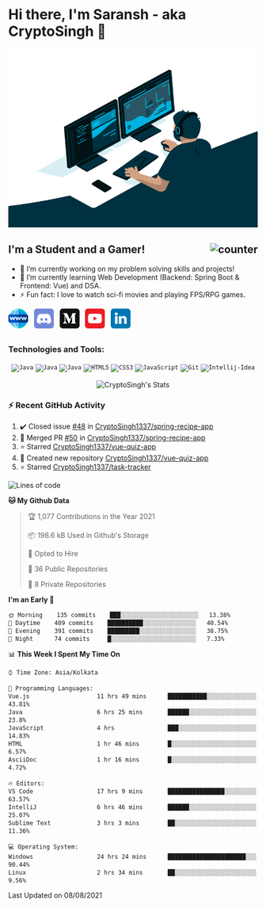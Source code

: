 # Hi there, I'm Saransh - aka CryptoSingh 👋

<div align="center">
<img src="https://github.com/CryptoSingh1337/CryptoSingh1337/blob/master/icons/code.gif" height="360px" width="640px" alt="gif"/>
</div>

## I'm a Student and a Gamer!<img src="https://komarev.com/ghpvc/?username=cryptosingh1337" alt="counter" align="right"/>

- 🔭 I’m currently working on my problem solving skills and projects!
- 🌱 I’m currently learning Web Development (Backend: Spring Boot & Frontend: Vue) and DSA.
- ⚡ Fun fact: I love to watch sci-fi movies and playing FPS/RPG games.

<a href="https://cryptosingh1337.github.io/" target="_blank"><img alt="website" height="40px" width="40px" src="./icons/world-wide-web.svg"/></a>&nbsp;&nbsp;
<a href="https://discord.gg/6efHuzv" target="_blank"><img alt="discord" height="40px" width="40px" src="https://raw.githubusercontent.com/edent/SuperTinyIcons/master/images/svg/discord.svg"/></a>&nbsp;&nbsp;
<a href="https://cryptosingh1337.medium.com/" target="_blank"><img alt="Medium" height="40px" width="40px" src="https://raw.githubusercontent.com/edent/SuperTinyIcons/master/images/svg/medium.svg"/></a>&nbsp;&nbsp;
<a href="https://www.youtube.com/cryptosingh" target="_blank"><img alt="youtube" height="40px" width="40px" src="https://raw.githubusercontent.com/edent/SuperTinyIcons/master/images/svg/youtube.svg"/></a>&nbsp;&nbsp;
<a href="https://www.linkedin.com/in/saransh-kumar-2k19/" target="_blank"><img alt="linkedin" height="40px" width="40px" src="https://raw.githubusercontent.com/edent/SuperTinyIcons/master/images/svg/linkedin.svg"/></a>

##

### Technologies and Tools:

<div align="center">
<code><img alt="Java" height="40px" width="40px" src="https://raw.githubusercontent.com/tomchen/stack-icons/master/logos/java.svg" title="Java"/></code>
<code><img alt="Java" height="40px" width="40px" src="https://raw.githubusercontent.com/tomchen/stack-icons/master/logos/spring.svg" title="Spring"/></code>
<code><img alt="Java" height="40px" width="40px" src="https://raw.githubusercontent.com/tomchen/stack-icons/master/logos/hibernate.svg" title="Hibernate"/></code>
<code><img alt="HTML5" height="40px" width="40px" src="https://raw.githubusercontent.com/tomchen/stack-icons/master/logos/html-5.svg" title="HTML5"/></code>
<code><img alt="CSS3" height="40px" width="40px" src="https://raw.githubusercontent.com/tomchen/stack-icons/master/logos/css-3.svg" title="CSS3"/></code>
<code><img alt="JavaScript" height="40px" width="40px" src="https://raw.githubusercontent.com/tomchen/stack-icons/master/logos/bootstrap.svg" title="Bootstrap"/></code>
<code><img alt="Git" height="40px" width="40px" src="https://raw.githubusercontent.com/tomchen/stack-icons/master/logos/git-icon.svg" title="Git"/></code>
<code><img alt="Intellij-Idea" height="40px" width="40px" src="https://raw.githubusercontent.com/tomchen/stack-icons/master/logos/intellij-idea.svg" title="Intellij-IDEA"/></code>
</div>
<br>
<div align="center">
<img  alt="CryptoSingh's Stats" src="https://github-readme-stats.vercel.app/api?username=CryptoSingh1337&show_icons=true&bg_color=FFFFFF&title_color=003140&icon_color=003140&text_color=0486AA" title="Stats"/>
</div>

### ⚡ Recent GitHub Activity

<!--RECENT_ACTIVITY:start-->
1. ✔️ Closed issue [#48](https://github.com/CryptoSingh1337/spring-recipe-app/issues/48) in [CryptoSingh1337/spring-recipe-app](https://github.com/CryptoSingh1337/spring-recipe-app)
2. 🎉 Merged PR [#50](https://github.com/CryptoSingh1337/spring-recipe-app/pull/50) in [CryptoSingh1337/spring-recipe-app](https://github.com/CryptoSingh1337/spring-recipe-app)
3. ⭐ Starred [CryptoSingh1337/vue-quiz-app](https://github.com/CryptoSingh1337/vue-quiz-app)
4. 📔 Created new repository [CryptoSingh1337/vue-quiz-app](https://github.com/CryptoSingh1337/vue-quiz-app)
5. ⭐ Starred [CryptoSingh1337/task-tracker](https://github.com/CryptoSingh1337/task-tracker)
<!--RECENT_ACTIVITY:end-->


<!--START_SECTION:waka-->
![Lines of code](https://img.shields.io/badge/From%20Hello%20World%20I%27ve%20Written-461111%20lines%20of%20code-blue)

**🐱 My Github Data** 

> 🏆 1,077 Contributions in the Year 2021
 > 
> 📦 198.6 kB Used in Github's Storage 
 > 
> 💼 Opted to Hire
 > 
> 📜 36 Public Repositories 
 > 
> 🔑 8 Private Repositories  
 > 
**I'm an Early 🐤** 

```text
🌞 Morning    135 commits    ███░░░░░░░░░░░░░░░░░░░░░░   13.38% 
🌆 Daytime    409 commits    ██████████░░░░░░░░░░░░░░░   40.54% 
🌃 Evening    391 commits    █████████░░░░░░░░░░░░░░░░   38.75% 
🌙 Night      74 commits     █░░░░░░░░░░░░░░░░░░░░░░░░   7.33%

```


📊 **This Week I Spent My Time On** 

```text
⌚︎ Time Zone: Asia/Kolkata

💬 Programming Languages: 
Vue.js                   11 hrs 49 mins      ███████████░░░░░░░░░░░░░░   43.81% 
Java                     6 hrs 25 mins       ██████░░░░░░░░░░░░░░░░░░░   23.8% 
JavaScript               4 hrs               ███░░░░░░░░░░░░░░░░░░░░░░   14.83% 
HTML                     1 hr 46 mins        █░░░░░░░░░░░░░░░░░░░░░░░░   6.57% 
AsciiDoc                 1 hr 16 mins        █░░░░░░░░░░░░░░░░░░░░░░░░   4.72%

🔥 Editors: 
VS Code                  17 hrs 9 mins       ████████████████░░░░░░░░░   63.57% 
IntelliJ                 6 hrs 46 mins       ██████░░░░░░░░░░░░░░░░░░░   25.07% 
Sublime Text             3 hrs 3 mins        ██░░░░░░░░░░░░░░░░░░░░░░░   11.36%

💻 Operating System: 
Windows                  24 hrs 24 mins      ██████████████████████░░░   90.44% 
Linux                    2 hrs 34 mins       ██░░░░░░░░░░░░░░░░░░░░░░░   9.56%

```


 Last Updated on 08/08/2021
<!--END_SECTION:waka-->
